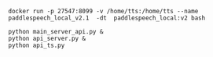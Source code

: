 



```shell
docker run -p 27547:8099 -v /home/tts:/home/tts --name  paddlespeech_local_v2.1  -dt  paddlespeech_local:v2 bash
```



```shell
python main_server_api.py &
python api_server.py &
python api_ts.py
```






